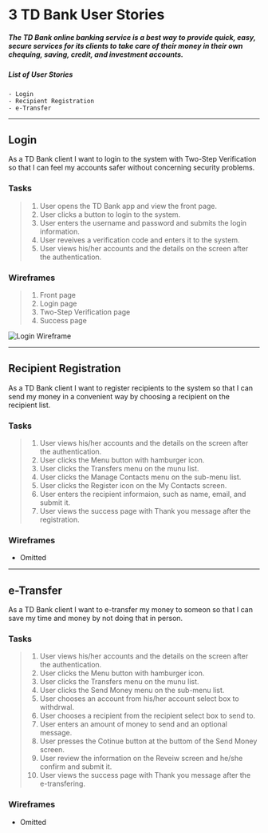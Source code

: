 # 3 TD Bank User Stories

##### The TD Bank online banking service is a best way to provide quick, easy, secure services for its clients to take care of their money in their own chequing, saving, credit, and investment accounts.


##### List of User Stories
```
- Login
- Recipient Registration
- e-Transfer
```

---
## Login
As a TD Bank client 
I want to login to the system with Two-Step Verification
so that I can feel my accounts safer without concerning security problems.

### Tasks

>1. User opens the TD Bank app and view the front page. 
>2. User clicks a button to login to the system.
>3. User enters the username and password and submits the login information.
>4. User reveives a verification code and enters it to the system.
>5. User views his/her accounts and the details on the screen after the authentication.


### Wireframes

>1. Front page
>2. Login page
>3. Two-Step Verification page
>4. Success page

![Login Wireframe](https://byung1211.github.io/fall-2021/DSGN270-Assignment2/tdbank-login-wireframe.png)

---
## Recipient Registration
As a TD Bank client 
I want to register recipients to the system
so that I can send my money in a convenient way by choosing a recipient on the recipient list.

### Tasks

>1. User views his/her accounts and the details on the screen after the authentication.
>2. User clicks the Menu button with hamburger icon.
>3. User clicks the Transfers menu on the munu list.
>4. User clicks the Manage Contacts menu on the sub-menu list.
>5. User clicks the Register icon on the My Contacts screen.
>6. User enters the recipient informaion, such as name, email, and submit it.
>7. User views the success page with Thank you message after the registration.

### Wireframes
- Omitted

---
## e-Transfer
As a TD Bank client 
I want to e-transfer my money to someon
so that I can save my time and money by not doing that in person.

### Tasks

>1. User views his/her accounts and the details on the screen after the authentication.
>2. User clicks the Menu button with hamburger icon.
>3. User clicks the Transfers menu on the munu list.
>4. User clicks the Send Money menu on the sub-menu list.
>5. User chooses an account from his/her account select box to withdrwal.
>6. User chooses a recipient from the recipient select box to send to.
>7. User enters an amount of money to send and an optional message.
>8. User presses the Cotinue button at the buttom of the Send Money screen.
>9. User review the information on the Reveiw screen and he/she confirm and submit it.
>10. User views the success page with Thank you message after the e-transfering.
>
### Wireframes
- Omitted

